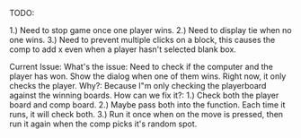 TODO:

1.) Need to stop game once one player wins.
2.) Need to display tie when no one wins.
3.) Need to prevent multiple clicks on a block, this causes the comp to add x even when a player hasn't selected blank box.




Current Issue:
What's the issue: Need to check if the computer and the player has won. Show the dialog when one of them wins. Right now, it only checks the player.
Why?: Because I"m only checking the playerboard against the winning boards.
How can we fix it?:
1.) Check both the player board and comp board.
2.) Maybe pass both into the function. Each time it runs, it will check both.
3.) Run it once when on the move is pressed, then run it again when the comp picks it's random spot.
